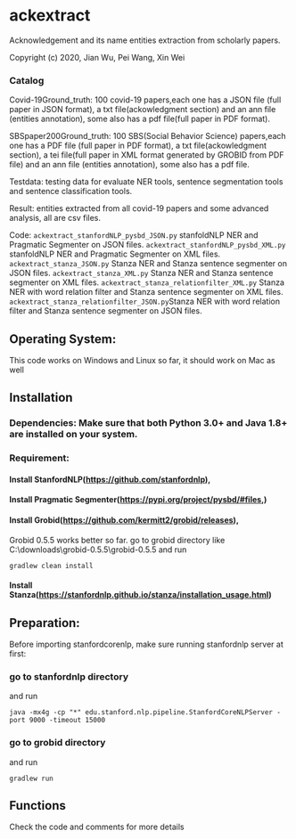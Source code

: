 # ackextract
Acknowledgement and its name entities extraction from scholarly papers.

Copyright (c) 2020, Jian Wu, Pei Wang, Xin Wei
### Catalog
Covid-19Ground_truth: 100 covid-19 papers,each one has a JSON file (full paper in JSON format), a txt file(ackowledgment section) and an ann file (entities annotation), some also has a pdf file(full paper in PDF format).

SBSpaper200Ground_truth: 100 SBS(Social Behavior Science) papers,each one has a PDF file (full paper in PDF format), a txt file(ackowledgment section), a tei file(full paper in XML format generated by GROBID from PDF file) and an ann file (entities annotation), some also has a pdf file.

Testdata: testing data for evaluate NER tools, sentence segmentation tools and sentence classification tools.

Result: entities extracted from all covid-19 papers and some advanced analysis, all are csv files.

Code: 
```ackextract_stanfordNLP_pysbd_JSON.py``` stanfoldNLP NER and Pragmatic Segmenter on JSON files.
```ackextract_stanfordNLP_pysbd_XML.py``` stanfoldNLP NER and Pragmatic Segmenter on XML files.
```ackextract_stanza_JSON.py``` Stanza NER and Stanza sentence segmenter on JSON files.
```ackextract_stanza_XML.py``` Stanza NER and Stanza sentence segmenter on XML files.
```ackextract_stanza_relationfilter_XML.py``` Stanza NER with word relation filter and Stanza sentence segmenter on XML files.
```ackextract_stanza_relationfilter_JSON.py```Stanza NER with word relation filter and Stanza sentence segmenter on JSON files.






## Operating System: 
This code works on Windows and Linux so far, it should work on Mac as well

## Installation
### Dependencies: Make sure that both Python 3.0+ and Java 1.8+ are installed on your system. 
### Requirement: 
#### Install StanfordNLP(https://github.com/stanfordnlp),
#### Install Pragmatic Segmenter(https://pypi.org/project/pysbd/#files,) 
#### Install Grobid(https://github.com/kermitt2/grobid/releases), 
Grobid 0.5.5 works better so far.
go to grobid directory like C:\downloads\grobid-0.5.5\grobid-0.5.5
and run 
```
gradlew clean install
```
#### Install Stanza(https://stanfordnlp.github.io/stanza/installation_usage.html)

## Preparation:
Before importing stanfordcorenlp, make sure running stanfordnlp server at first: 
### go to stanfordnlp directory
and run 
```
java -mx4g -cp "*" edu.stanford.nlp.pipeline.StanfordCoreNLPServer -port 9000 -timeout 15000
```
### go to grobid directory
and run
```
gradlew run
```
## Functions
Check the code and comments for more details

